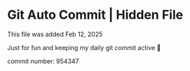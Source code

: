 # Git Auto Commit | Hidden File

This file was added Feb 12, 2025

Just for fun and keeping my daily git commit active 🤪

commit number: 954347
